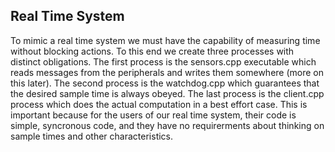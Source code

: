 ## Real Time System

To mimic a real time system we must have the capability of measuring time without blocking actions. To this end we
create three processes with distinct obligations. The first process is the sensors.cpp executable which reads messages from 
the peripherals and writes them somewhere (more on this later). The second process is the watchdog.cpp which guarantees 
that the desired sample time is always obeyed. The last process is the client.cpp process which does the actual computation 
in a best effort case. This is important because for the users of our real time system, their code is simple, syncronous code, 
and they have no requirerments about thinking on sample times and other characteristics. 
